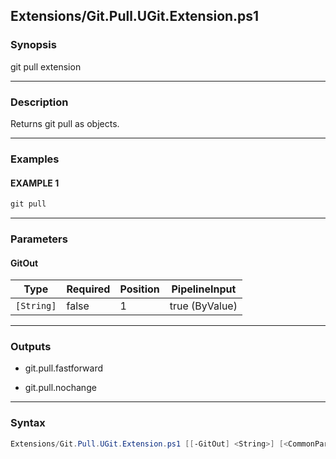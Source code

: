Extensions/Git.Pull.UGit.Extension.ps1
--------------------------------------




### Synopsis
git pull extension



---


### Description

Returns git pull as objects.



---


### Examples
#### EXAMPLE 1
```PowerShell
git pull
```



---


### Parameters
#### **GitOut**




|Type      |Required|Position|PipelineInput |
|----------|--------|--------|--------------|
|`[String]`|false   |1       |true (ByValue)|





---


### Outputs
* git.pull.fastforward


* git.pull.nochange






---


### Syntax
```PowerShell
Extensions/Git.Pull.UGit.Extension.ps1 [[-GitOut] <String>] [<CommonParameters>]
```
